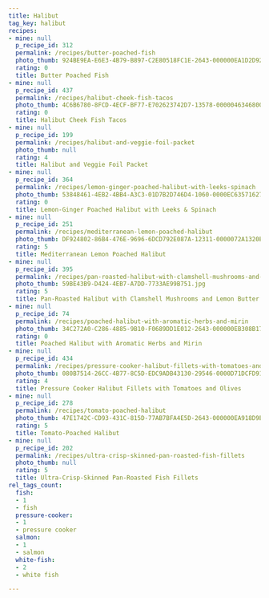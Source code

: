 ```yaml
---
title: Halibut
tag_key: halibut
recipes:
- mine: null
  p_recipe_id: 312
  permalink: /recipes/butter-poached-fish
  photo_thumb: 924BE9EA-E6E3-4B79-B897-C2E80518FC1E-2643-000000EA1D2D92FF.jpg
  rating: 0
  title: Butter Poached Fish
- mine: null
  p_recipe_id: 437
  permalink: /recipes/halibut-cheek-fish-tacos
  photo_thumb: 4C6B6780-8FCD-4ECF-BF77-E702623742D7-13578-0000046346800910.jpg
  rating: 0
  title: Halibut Cheek Fish Tacos
- mine: null
  p_recipe_id: 199
  permalink: /recipes/halibut-and-veggie-foil-packet
  photo_thumb: null
  rating: 4
  title: Halibut and Veggie Foil Packet
- mine: null
  p_recipe_id: 364
  permalink: /recipes/lemon-ginger-poached-halibut-with-leeks-spinach
  photo_thumb: 53848461-4EB2-4BB4-A3C3-01D7B2D746D4-1060-0000EC635716274A.jpg
  rating: 0
  title: Lemon-Ginger Poached Halibut with Leeks & Spinach
- mine: null
  p_recipe_id: 251
  permalink: /recipes/mediterranean-lemon-poached-halibut
  photo_thumb: DF924802-86B4-476E-9696-6DCD792E087A-12311-0000072A1320EF48.jpg
  rating: 5
  title: Mediterranean Lemon Poached Halibut
- mine: null
  p_recipe_id: 395
  permalink: /recipes/pan-roasted-halibut-with-clamshell-mushrooms-and-lemon-butter-sauce
  photo_thumb: 59BE43B9-D424-4EB7-A7DD-7733AE99B751.jpg
  rating: 5
  title: Pan-Roasted Halibut with Clamshell Mushrooms and Lemon Butter Sauce
- mine: null
  p_recipe_id: 74
  permalink: /recipes/poached-halibut-with-aromatic-herbs-and-mirin
  photo_thumb: 34C272A0-C286-4885-9B10-F0689DD1E012-2643-000000EB308B1793.jpg
  rating: 0
  title: Poached Halibut with Aromatic Herbs and Mirin
- mine: null
  p_recipe_id: 434
  permalink: /recipes/pressure-cooker-halibut-fillets-with-tomatoes-and-olives
  photo_thumb: 080B7514-26CC-4B77-8C5D-EDC9ADB43130-29546-0000D71DCFD9169E.jpg
  rating: 4
  title: Pressure Cooker Halibut Fillets with Tomatoes and Olives
- mine: null
  p_recipe_id: 278
  permalink: /recipes/tomato-poached-halibut
  photo_thumb: 47E1742C-CD93-431C-815D-77AB7BFA4E5D-2643-000000EA918D9E6B.jpg
  rating: 5
  title: Tomato-Poached Halibut
- mine: null
  p_recipe_id: 202
  permalink: /recipes/ultra-crisp-skinned-pan-roasted-fish-fillets
  photo_thumb: null
  rating: 5
  title: Ultra-Crisp-Skinned Pan-Roasted Fish Fillets
rel_tags_count:
  fish:
  - 1
  - fish
  pressure-cooker:
  - 1
  - pressure cooker
  salmon:
  - 1
  - salmon
  white-fish:
  - 2
  - white fish

---
```

